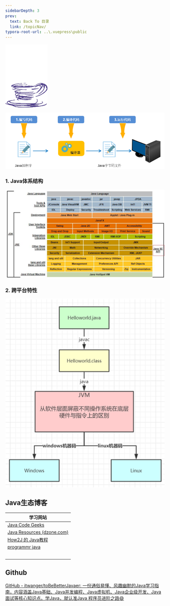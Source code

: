 ```yaml
---
sidebarDepth: 3
prev:
  text: Back To 目录
  link: /topicNav/
typora-root-url: ..\.vuepress\public
---
```


![202112111636464](/images/java/202112111636464.gif)

![image-20230304003630443](/images/java/image-20230304003630443.png)

### 1. Java体系结构

<img src="/images/java/image-20210325204223872.png" alt="image-20210325204223872"  />

### 2. 跨平台特性

<img src="/images/java/image-20210325204628164.png" alt="image-20210325204628164"  />



## Java生态博客

| 学习网站                                             |
| ---------------------------------------------------- |
| [Java Code Geeks](https://www.javacodegeeks.com/)    |
| [Java Resources (dzone.com)](https://dzone.com/java) |
| [How2J 的 Java教程](https://how2j.cn/)               |
| [programmr java](https://www.programmr.com/index.php?q=zone/java)                                                 |
|                                                      |
|                                                      |
|                                                      |
|                                                      |
|                                                      |



## Github

[GitHub - itwanger/toBeBetterJavaer: 一份通俗易懂、风趣幽默的Java学习指南，内容涵盖Java基础、Java并发编程、Java虚拟机、Java企业级开发、Java面试等核心知识点。学Java，就认准Java 程序员进阶之路😄](https://github.com/itwanger/toBeBetterJavaer)



